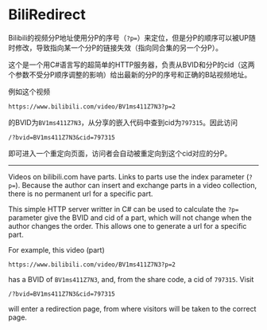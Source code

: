 # BiliRedirect

Bilibili的视频分P地址使用分P的序号（`?p=`）来定位，但是分P的顺序可以被UP随时修改，导致指向某一个分P的链接失效（指向同合集的另一个分P）。

这个是一个用C#语言写的超简单的HTTP服务器，负责从BVID和分P的cid（这两个参数不受分P顺序调整的影响）给出最新的分P的序号和正确的B站视频地址。

例如这个视频

```
https://www.bilibili.com/video/BV1ms411Z7N3?p=2
```

的BVID为`BV1ms411Z7N3`，从分享的嵌入代码中查到cid为`797315`。因此访问

```
/?bvid=BV1ms411Z7N3&cid=797315
```

即可进入一个重定向页面，访问者会自动被重定向到这个cid对应的分P。

---

Videos on bilibili.com have parts. Links to parts use the index parameter (`?p=`).
Because the author can insert and exchange parts in a video collection, there is no
permanent url for a specific part.

This simple HTTP server writter in C# can be used to calculate the `?p=` parameter
give the BVID and cid of a part, which will not change when the author changes the
order. This allows one to generate a url for a specific part.

For example, this video (part)

```
https://www.bilibili.com/video/BV1ms411Z7N3?p=2
```

has a BVID of `BV1ms411Z7N3`, and, from the share code, a cid of `797315`. Visit

```
/?bvid=BV1ms411Z7N3&cid=797315
```

will enter a redirection page, from where visitors will be taken to the correct page.

